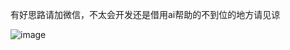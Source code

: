 有好思路请加微信，不太会开发还是借用ai帮助的不到位的地方请见谅







































![image](https://github.com/user-attachments/assets/98a6fcf4-765b-403d-9419-11f1f7b72835)
